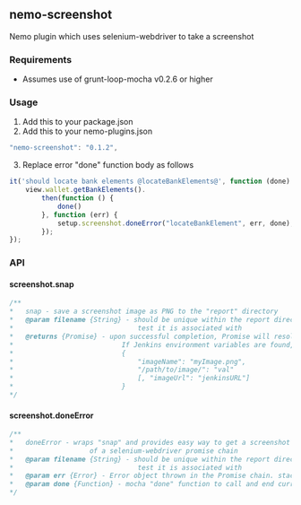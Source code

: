 ## nemo-screenshot

Nemo plugin which uses selenium-webdriver to take a screenshot

### Requirements

* Assumes use of grunt-loop-mocha v0.2.6 or higher

### Usage

1. Add this to your package.json
2. Add this to your nemo-plugins.json


```javascript
"nemo-screenshot": "0.1.2",
```

3. Replace error "done" function body as follows

```javascript
it('should locate bank elements @locateBankElements@', function (done) {
	view.wallet.getBankElements().
		then(function () {
			done()
		}, function (err) {
			setup.screenshot.doneError("locateBankElement", err, done);
		});
});
```

### API

#### screenshot.snap

```javascript
/**
*	snap - save a screenshot image as PNG to the "report" directory
*	@param filename {String} - should be unique within the report directory and indicate which
*								test it is associated with
*	@returns {Promise} - upon successful completion, Promise will resolve to a JSON object as below.
*							If Jenkins environment variables are found, imageUrl will be added
*							{
*								"imageName": "myImage.png", 
*								"/path/to/image/": "val" 
*								[, "imageUrl": "jenkinsURL"]
*							}
*/
```

#### screenshot.doneError

```javascript
/**
*	doneError - wraps "snap" and provides easy way to get a screenshot in the "rejected" callback 
*					of a selenium-webdriver promise chain
*	@param filename {String} - should be unique within the report directory and indicate which
*								test it is associated with
*	@param err {Error} - Error object thrown in the Promise chain. stack will be modified with image information
*	@param done {Function} - mocha "done" function to call and end current test execution
*/
```